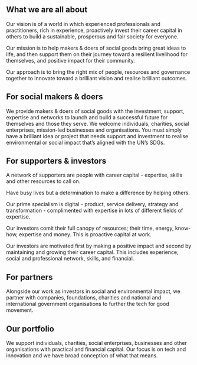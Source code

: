 ## What we are all about 
Our vision is of a world in which experienced professionals and practitioners, rich in experience, proactively invest their career capital in others to build a sustainable, prosperous and fair society for everyone.

Our mission is to help makers & doers of social goods bring great ideas to life, and then support them on their journey toward a resilient livelihood for themselves, and positive impact for their community.

Our approach is to bring the right mix of people, resources and governance together to innovate toward a brilliant vision and realise brilliant outcomes. 

## For social makers & doers 
We provide makers & doers of social goods with the investment, support, expertise and networks to launch and build a successful future for themselves and those they serve. We welcome individuals, charities, social enterprises, mission-led businesses and organisations. You must simply have a brilliant idea or project that needs support and investment to realise environmental or social impact that’s aligned with the UN’s SDGs. 

## For supporters & investors

A network of supporters are people with career capital - expertise, skills and other resources to call on.

Have busy lives but a determination to make a difference by helping others.

Our prime specialism is digital - product, service delivery, strategy and transformation - complimented with expertise in lots of different fields of expertise.

Our investors comit their full canopy of resources; their time, energy, know-how, expertise and money. This is proactive capital at work. 

Our investors are motivated first by making a positive impact and second by maintaining and growing their career capital. This includes experience, social and professional network, skills, and financial. 

## For partners 
Alongside our work as investors in social and environmental impact, we partner with companies, foundations, charities and national and international government organisations to further the tech for good movement. 

## Our portfolio 
We support individuals, charities, social enterprises, businesses and other organisations with practical and financial capital. Our focus is on tech and innovation and we have broad conception of what that means.
